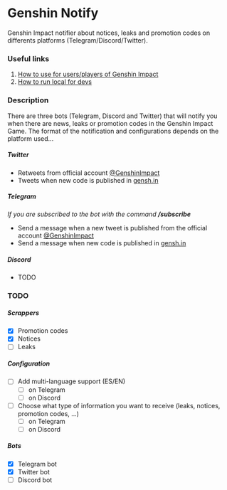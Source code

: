 # Genshin Notify
Genshin Impact notifier about notices, leaks and promotion codes on differents platforms (Telegram/Discord/Twitter).

### Useful links

1. [How to use for users/players of Genshin Impact](documentation/how_to_use/)
2. [How to run local for devs](documentation/how_to_dev/)

### Description

There are three bots (Telegram, Discord and Twitter) that will notify you when there are news, leaks or promotion codes in the Genshin Impact Game. The format of the notification and configurations depends on the platform used... 

##### Twitter
- Retweets from official account [@GenshinImpact](https://twitter.com/GenshinNotify)
- Tweets when new code is published in [gensh.in](https://www.gensh.in/)

##### Telegram
*If you are subscribed to the bot with the command* ***/subscribe***
- Send a message when a new tweet is published from the official account [@GenshinImpact](https://twitter.com/GenshinNotify)
- Send a message when new code is published in [gensh.in](https://www.gensh.in/)

##### Discord
- TODO

### TODO

##### Scrappers
- [X] Promotion codes
- [X] Notices
- [ ] Leaks

##### Configuration
- [ ] Add multi-language support (ES/EN)
    - [ ] on Telegram
    - [ ] on Discord
- [ ] Choose what type of information you want to receive (leaks, notices, promotion codes, ...)
    - [ ] on Telegram
    - [ ] on Discord

##### Bots
- [X] Telegram bot
- [X] Twitter bot
- [ ] Discord bot